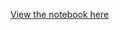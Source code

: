 [View the notebook here](http://nbviewer.ipython.org/github/c-trl/nlp-with-xanga-entries/blob/master/wordpress.ipynb)
